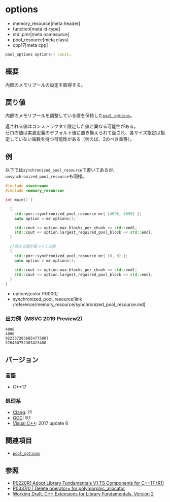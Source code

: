 # options
* memory_resource[meta header]
* function[meta id-type]
* std::pmr[meta namespace]
* pool_resource[meta class]
* cpp17[meta cpp]

```cpp
pool_options options() const;
```

## 概要
内部のメモリプールの設定を取得する。

## 戻り値
内部のメモリプールを調整している値を保持した[`pool_options`](/reference/memory_resource/pool_options.md)。

返される値はコンストラクタで設定した値と異なる可能性がある。  
ゼロの値は実装定義のデフォルト値に置き換えられて返され、各サイズ指定は指定していない端数を持つ可能性がある（例えば、2のべき乗等）。

## 例
以下では`synchronized_pool_resource`で書いてあるが、`unsynchronized_pool_resource`も同様。

```cpp example
#include <iostream>
#include <memory_resource>

int main() {

  {
    std::pmr::synchronized_pool_resource mr{ {4096, 4096} };
    auto option = mr.options();

    std::cout << option.max_blocks_per_chunk << std::endl;
    std::cout << option.largest_required_pool_block << std::endl;
  }

  //異なる値が返ってくる例
  {
    std::pmr::synchronized_pool_resource mr{ {0, 0} };
    auto option = mr.options();

    std::cout << option.max_blocks_per_chunk << std::endl;
    std::cout << option.largest_required_pool_block << std::endl;
  }
}
```
* options[color ff0000]
* synchronized_pool_resource[link /reference/memory_resource/synchronized_pool_resource.md]

### 出力例（MSVC 2019 Preview2）
```
4096
4096
9223372036854775807
576460752303423488
```

## バージョン
### 言語
- C++17

### 処理系
- [Clang](/implementation.md#clang): ??
- [GCC](/implementation.md#gcc): 9.1
- [Visual C++](/implementation.md#visual_cpp): 2017 update 6

## 関連項目
- [`pool_options`](/reference/memory_resource/pool_options.md)

## 参照
- [P0220R1 Adopt Library Fundamentals V1 TS Components for C++17 (R1)](http://www.open-std.org/jtc1/sc22/wg21/docs/papers/2016/p0220r1.html)
- [P0337r0 | Delete operator= for polymorphic_allocator](http://www.open-std.org/jtc1/sc22/wg21/docs/papers/2016/p0337r0.html)
- [Working Draft, C++ Extensions for Library Fundamentals, Version 2](http://www.open-std.org/jtc1/sc22/wg21/docs/papers/2015/n4562.html#memory.resource.synop)